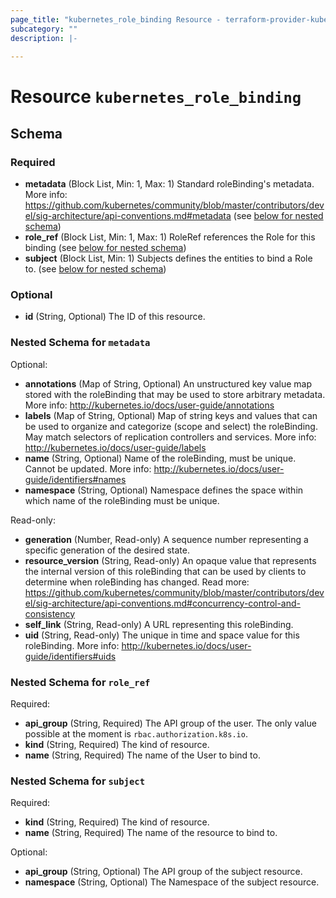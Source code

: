 ```yaml
---
page_title: "kubernetes_role_binding Resource - terraform-provider-kubernetes"
subcategory: ""
description: |-
  
---
```


# Resource `kubernetes_role_binding`





## Schema

### Required

- **metadata** (Block List, Min: 1, Max: 1) Standard roleBinding's metadata. More info: https://github.com/kubernetes/community/blob/master/contributors/devel/sig-architecture/api-conventions.md#metadata (see [below for nested schema](#nestedblock--metadata))
- **role_ref** (Block List, Min: 1, Max: 1) RoleRef references the Role for this binding (see [below for nested schema](#nestedblock--role_ref))
- **subject** (Block List, Min: 1) Subjects defines the entities to bind a Role to. (see [below for nested schema](#nestedblock--subject))

### Optional

- **id** (String, Optional) The ID of this resource.

<a id="nestedblock--metadata"></a>
### Nested Schema for `metadata`

Optional:

- **annotations** (Map of String, Optional) An unstructured key value map stored with the roleBinding that may be used to store arbitrary metadata. More info: http://kubernetes.io/docs/user-guide/annotations
- **labels** (Map of String, Optional) Map of string keys and values that can be used to organize and categorize (scope and select) the roleBinding. May match selectors of replication controllers and services. More info: http://kubernetes.io/docs/user-guide/labels
- **name** (String, Optional) Name of the roleBinding, must be unique. Cannot be updated. More info: http://kubernetes.io/docs/user-guide/identifiers#names
- **namespace** (String, Optional) Namespace defines the space within which name of the roleBinding must be unique.

Read-only:

- **generation** (Number, Read-only) A sequence number representing a specific generation of the desired state.
- **resource_version** (String, Read-only) An opaque value that represents the internal version of this roleBinding that can be used by clients to determine when roleBinding has changed. Read more: https://github.com/kubernetes/community/blob/master/contributors/devel/sig-architecture/api-conventions.md#concurrency-control-and-consistency
- **self_link** (String, Read-only) A URL representing this roleBinding.
- **uid** (String, Read-only) The unique in time and space value for this roleBinding. More info: http://kubernetes.io/docs/user-guide/identifiers#uids


<a id="nestedblock--role_ref"></a>
### Nested Schema for `role_ref`

Required:

- **api_group** (String, Required) The API group of the user. The only value possible at the moment is `rbac.authorization.k8s.io`.
- **kind** (String, Required) The kind of resource.
- **name** (String, Required) The name of the User to bind to.


<a id="nestedblock--subject"></a>
### Nested Schema for `subject`

Required:

- **kind** (String, Required) The kind of resource.
- **name** (String, Required) The name of the resource to bind to.

Optional:

- **api_group** (String, Optional) The API group of the subject resource.
- **namespace** (String, Optional) The Namespace of the subject resource.


